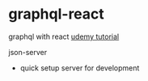 # graphql-react

graphql with react [udemy tutorial](https://www.udemy.com/course/graphql-with-react-course/)

json-server

- quick setup server for development
